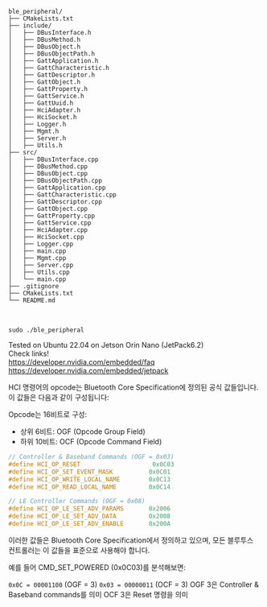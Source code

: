 ```
ble_peripheral/
├── CMakeLists.txt
├── include/
│   ├── DBusInterface.h
│   ├── DBusMethod.h
│   ├── DBusObject.h
│   ├── DBusObjectPath.h
│   ├── GattApplication.h
│   ├── GattCharacteristic.h
│   ├── GattDescriptor.h
│   ├── GattObject.h
│   ├── GattProperty.h
│   ├── GattService.h
│   ├── GattUuid.h
│   ├── HciAdapter.h
│   ├── HciSocket.h
│   ├── Logger.h
│   ├── Mgmt.h
│   ├── Server.h
│   ├── Utils.h
├── src/
│   ├── DBusInterface.cpp
│   ├── DBusMethod.cpp
│   ├── DBusObject.cpp
│   ├── DBusObjectPath.cpp
│   ├── GattApplication.cpp
│   ├── GattCharacteristic.cpp
│   ├── GattDescriptor.cpp
│   ├── GattObject.cpp
│   ├── GattProperty.cpp
│   ├── GattService.cpp
│   ├── HciAdapter.cpp
│   ├── HciSocket.cpp
│   ├── Logger.cpp
│   ├── main.cpp
│   ├── Mgmt.cpp
│   ├── Server.cpp
│   ├── Utils.cpp
│   └── main.cpp
├── .gitignore
├── CMakeLists.txt
└── README.md
```
<br>

`sudo ./ble_peripheral`



Tested on Ubuntu 22.04 on Jetson Orin Nano (JetPack6.2)<br>
Check links!<br>
https://developer.nvidia.com/embedded/faq<br>
https://developer.nvidia.com/embedded/jetpack<br>




HCI 명령어의 opcode는 Bluetooth Core Specification에 정의된 공식 값들입니다. 이 값들은 다음과 같이 구성됩니다:

Opcode는 16비트로 구성:
- 상위 6비트: OGF (Opcode Group Field)
- 하위 10비트: OCF (Opcode Command Field)
```cpp
// Controller & Baseband Commands (OGF = 0x03)
#define HCI_OP_RESET                    0x0C03
#define HCI_OP_SET_EVENT_MASK          0x0C01
#define HCI_OP_WRITE_LOCAL_NAME        0x0C13
#define HCI_OP_READ_LOCAL_NAME         0x0C14

// LE Controller Commands (OGF = 0x08)
#define HCI_OP_LE_SET_ADV_PARAMS       0x2006
#define HCI_OP_LE_SET_ADV_DATA         0x2008
#define HCI_OP_LE_SET_ADV_ENABLE       0x200A
```
이러한 값들은 Bluetooth Core Specification에서 정의하고 있으며, 모든 블루투스 컨트롤러는 이 값들을 표준으로 사용해야 합니다.

예를 들어 CMD_SET_POWERED (0x0C03)를 분석해보면:

`0x0C = 00001100` (OGF = 3)
`0x03 = 00000011` (OCF = 3)
OGF 3은 Controller & Baseband commands를 의미
OCF 3은 Reset 명령을 의미
